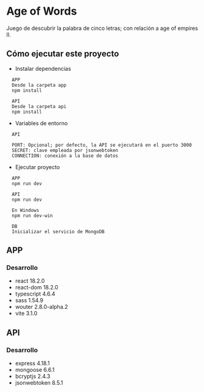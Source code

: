 # Age of Words

Juego de descubrir la palabra de cinco letras; con relación a age of empires II.

## Cómo ejecutar este proyecto

- Instalar dependencias

```
  APP
  Desde la carpeta app
  npm install

  API
  Desde la carpeta api
  npm install
```

- Variables de entorno

```
  API

  PORT: Opcional; por defecto, la API se ejecutará en el puerto 3000
  SECRET: clave empleada por jsonwebtoken
  CONNECTION: conexión a la base de datos
```

- Ejecutar proyecto

```
  APP
  npm run dev

  API
  npm run dev

  En Windows
  npm run dev-win

  DB
  Inicializar el servicio de MongoDB
```

## APP

### Desarrollo

- react 18.2.0
- react-dom 18.2.0
- typescript 4.6.4
- sass 1.54.9
- wouter 2.8.0-alpha.2
- vite 3.1.0

## API

### Desarrollo

- express 4.18.1
- mongoose 6.6.1
- bcryptjs 2.4.3
- jsonwebtoken 8.5.1
